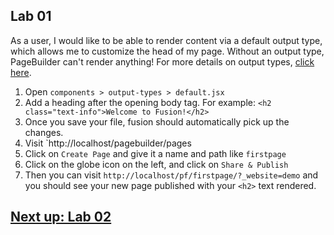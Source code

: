 ## Lab 01
As a user, I would like to be able to render content via a default output type, which allows me to customize the head of my page. Without an output type, PageBuilder can't render anything! For more details on output types, [click here](https://redirector.arcpublishing.com/alc/arc-products/pagebuilder/fusion/documentation/recipes/creating-using-output-types.md?version=2.6).

1. Open `components > output-types > default.jsx`
2. Add a heading after the opening body tag. For example:
```<h2 class="text-info">Welcome to Fusion!</h2>```
3. Once you save your file, fusion should automatically pick up the changes.
4. Visit `http://localhost/pagebuilder/pages
5. Click on `Create Page` and give it a name and path like `firstpage`
6. Click on the globe icon on the left, and click on `Share & Publish`
7. Then you can visit `http://localhost/pf/firstpage/?_website=demo` and you should see your new page published with your `<h2>` text rendered.

## [Next up: Lab 02](https://github.com/wapopartners/Fusion-Training-User-Stories/tree/lab-02)
